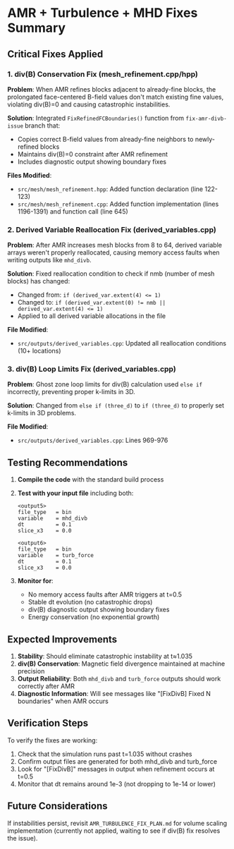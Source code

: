 # AMR + Turbulence + MHD Fixes Summary

## Critical Fixes Applied

### 1. div(B) Conservation Fix (mesh_refinement.cpp/hpp)
**Problem**: When AMR refines blocks adjacent to already-fine blocks, the prolongated face-centered B-field values don't match existing fine values, violating div(B)=0 and causing catastrophic instabilities.

**Solution**: Integrated `FixRefinedFCBoundaries()` function from `fix-amr-divb-issue` branch that:
- Copies correct B-field values from already-fine neighbors to newly-refined blocks
- Maintains div(B)=0 constraint after AMR refinement
- Includes diagnostic output showing boundary fixes

**Files Modified**:
- `src/mesh/mesh_refinement.hpp`: Added function declaration (line 122-123)
- `src/mesh/mesh_refinement.cpp`: Added function implementation (lines 1196-1391) and function call (line 645)

### 2. Derived Variable Reallocation Fix (derived_variables.cpp)
**Problem**: After AMR increases mesh blocks from 8 to 64, derived variable arrays weren't properly reallocated, causing memory access faults when writing outputs like `mhd_divb`.

**Solution**: Fixed reallocation condition to check if nmb (number of mesh blocks) has changed:
- Changed from: `if (derived_var.extent(4) <= 1)`
- Changed to: `if (derived_var.extent(0) != nmb || derived_var.extent(4) <= 1)`
- Applied to all derived variable allocations in the file

**File Modified**:
- `src/outputs/derived_variables.cpp`: Updated all reallocation conditions (10+ locations)

### 3. div(B) Loop Limits Fix (derived_variables.cpp) 
**Problem**: Ghost zone loop limits for div(B) calculation used `else if` incorrectly, preventing proper k-limits in 3D.

**Solution**: Changed from `else if (three_d)` to `if (three_d)` to properly set k-limits in 3D problems.

**File Modified**:
- `src/outputs/derived_variables.cpp`: Lines 969-976

## Testing Recommendations

1. **Compile the code** with the standard build process
2. **Test with your input file** including both:
   ```
   <output5>
   file_type   = bin
   variable    = mhd_divb
   dt          = 0.1
   slice_x3    = 0.0
   
   <output6>
   file_type   = bin  
   variable    = turb_force
   dt          = 0.1
   slice_x3    = 0.0
   ```

3. **Monitor for**:
   - No memory access faults after AMR triggers at t=0.5
   - Stable dt evolution (no catastrophic drops)
   - div(B) diagnostic output showing boundary fixes
   - Energy conservation (no exponential growth)

## Expected Improvements

1. **Stability**: Should eliminate catastrophic instability at t≈1.035
2. **div(B) Conservation**: Magnetic field divergence maintained at machine precision
3. **Output Reliability**: Both `mhd_divb` and `turb_force` outputs should work correctly after AMR
4. **Diagnostic Information**: Will see messages like "[FixDivB] Fixed N boundaries" when AMR occurs

## Verification Steps

To verify the fixes are working:
1. Check that the simulation runs past t=1.035 without crashes
2. Confirm output files are generated for both mhd_divb and turb_force
3. Look for "[FixDivB]" messages in output when refinement occurs at t=0.5
4. Monitor that dt remains around 1e-3 (not dropping to 1e-14 or lower)

## Future Considerations

If instabilities persist, revisit `AMR_TURBULENCE_FIX_PLAN.md` for volume scaling implementation (currently not applied, waiting to see if div(B) fix resolves the issue).
